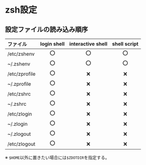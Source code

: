zsh設定
========

設定ファイルの読み込み順序
--------------------------

| ファイル      | login shell | interactive shell | shell script |
|:--------------|:-----------:|:-----------------:|:------------:|
| /etc/zshenv   | :o:         | :o:               | :o:          |
| ~/.zshenv     | :o:         | :o:               | :o:          |
| /etc/zprofile | :o:         | :x:               | :x:          |
| ~/.zprofile   | :o:         | :x:               | :x:          |
| /etc/zshrc    | :o:         | :x:               | :x:          |
| ~/.zshrc      | :o:         | :x:               | :x:          |
| /etc/zlogin   | :o:         | :x:               | :x:          |
| ~/.zlogin     | :o:         | :x:               | :x:          |
| ~/.zlogout    | :o:         | :x:               | :x:          |
|  /etc/zlogout | :o:         | :x:               | :x:          |

※ `$HOME`以外に置きたい場合には`$ZDOTDIR`を指定する。
